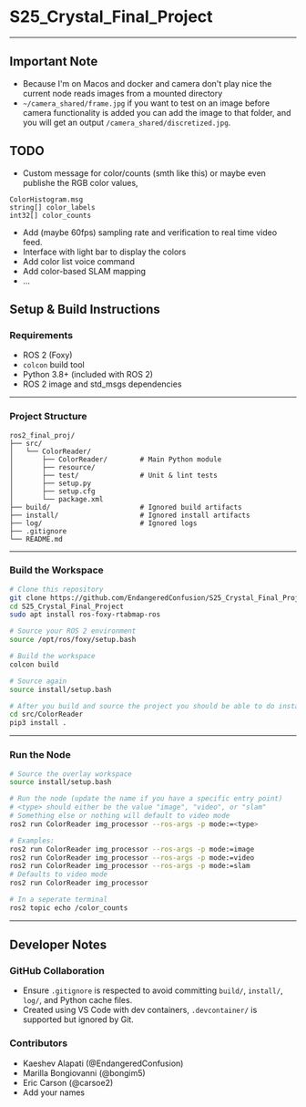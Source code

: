# S25_Crystal_Final_Project

---
## Important Note
- Because I'm on Macos and docker and camera don't play nice the current node reads images from a mounted directory
- `~/camera_shared/frame.jpg` if you want to test on an image before camera functionality is added you can add the image to that folder, and you will get an output `/camera_shared/discretized.jpg`.

## TODO
- Custom message for color/counts (smth like this) or maybe even publishe the RGB color values,
```
ColorHistogram.msg
string[] color_labels
int32[] color_counts
```
- Add (maybe 60fps) sampling rate and verification to real time video feed.
- Interface with light bar to display the colors
- Add color list voice command
- Add color-based SLAM mapping
- ...


## Setup & Build Instructions

### Requirements

- ROS 2 (Foxy)
- `colcon` build tool
- Python 3.8+ (included with ROS 2)
- ROS 2 image and std_msgs dependencies

---

### Project Structure

```
ros2_final_proj/
├── src/
│   └── ColorReader/
│       ├── ColorReader/        # Main Python module
│       ├── resource/
│       ├── test/               # Unit & lint tests
│       ├── setup.py
│       ├── setup.cfg
│       └── package.xml
├── build/                      # Ignored build artifacts
├── install/                    # Ignored install artifacts
├── log/                        # Ignored logs
├── .gitignore
└── README.md
```

---

### Build the Workspace

```bash
# Clone this repository
git clone https://github.com/EndangeredConfusion/S25_Crystal_Final_Project.git
cd S25_Crystal_Final_Project
sudo apt install ros-foxy-rtabmap-ros

# Source your ROS 2 environment
source /opt/ros/foxy/setup.bash

# Build the workspace
colcon build

# Source again
source install/setup.bash

# After you build and source the project you should be able to do install the Python dependencies (torch might take a while)
cd src/ColorReader
pip3 install .
```

---

### Run the Node

```bash
# Source the overlay workspace
source install/setup.bash

# Run the node (update the name if you have a specific entry point)
# <type> should either be the value "image", "video", or "slam"
# Something else or nothing will default to video mode
ros2 run ColorReader img_processor --ros-args -p mode:=<type>

# Examples:
ros2 run ColorReader img_processor --ros-args -p mode:=image
ros2 run ColorReader img_processor --ros-args -p mode:=video
ros2 run ColorReader img_processor --ros-args -p mode:=slam
# Defaults to video mode
ros2 run ColorReader img_processor

# In a seperate terminal
ros2 topic echo /color_counts
```

---

## Developer Notes

### GitHub Collaboration

- Ensure `.gitignore` is respected to avoid committing `build/`, `install/`, `log/`, and Python cache files.
- Created using VS Code with dev containers, `.devcontainer/` is supported but ignored by Git.


### Contributors

- Kaeshev Alapati (@EndangeredConfusion)
- Marilla Bongiovanni (@bongim5)
- Eric Carson (@carsoe2)
- Add your names
